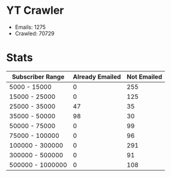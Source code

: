 # YT Crawler
- Emails: 1275
- Crawled: 70729

# Stats
| Subscriber Range  | Already Emailed | Not Emailed |
|-------|-------|-------|
| 5000 - 15000 | 0 | 255 |
| 15000 - 25000 | 0 | 125 |
| 25000 - 35000 | 47 | 35 |
| 35000 - 50000 | 98 | 30 |
| 50000 - 75000 | 0 | 99 |
| 75000 - 100000 | 0 | 96 |
| 100000 - 300000 | 0 | 291 |
| 300000 - 500000 | 0 | 91 |
| 500000 - 1000000 | 0 | 108 |
